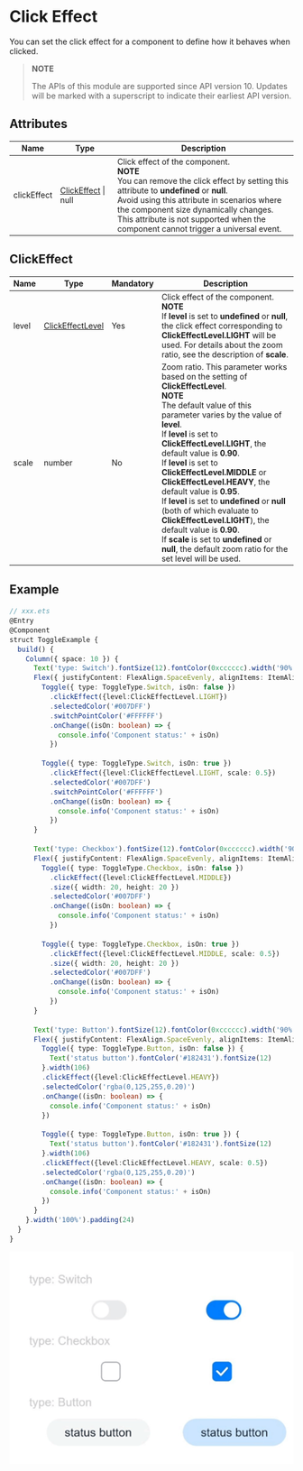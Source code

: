 # Click Effect

You can set the click effect for a component to define how it behaves when clicked.

>  **NOTE**
>
> The APIs of this module are supported since API version 10. Updates will be marked with a superscript to indicate their earliest API version.


## Attributes

| Name       | Type                                   | Description                                                        |
| ----------- | ------------------------------------------- | ------------------------------------------------------------ |
| clickEffect | [ClickEffect](#clickeffect) \| null | Click effect of the component.<br>**NOTE**<br>You can remove the click effect by setting this attribute to **undefined** or **null**.<br>Avoid using this attribute in scenarios where the component size dynamically changes.<br>This attribute is not supported when the component cannot trigger a universal event.|

## ClickEffect

| Name | Type                                                   | Mandatory| Description                                                        |
| ----- | ----------------------------------------------------------- | ---- | ------------------------------------------------------------ |
| level | [ClickEffectLevel](ts-appendix-enums.md#clickeffectlevel10) | Yes  | Click effect of the component.<br>**NOTE**<br>If **level** is set to **undefined** or **null**, the click effect corresponding to **ClickEffectLevel.LIGHT** will be used. For details about the zoom ratio, see the description of **scale**.|
| scale | number                                                      | No  | Zoom ratio. This parameter works based on the setting of **ClickEffectLevel**.<br>**NOTE**<br>The default value of this parameter varies by the value of **level**.<br>If **level** is set to **ClickEffectLevel.LIGHT**, the default value is **0.90**.<br>If **level** is set to **ClickEffectLevel.MIDDLE** or **ClickEffectLevel.HEAVY**, the default value is **0.95**.<br>If **level** is set to **undefined** or **null** (both of which evaluate to **ClickEffectLevel.LIGHT**), the default value is **0.90**.<br>If **scale** is set to **undefined** or **null**, the default zoom ratio for the set level will be used. |

## Example

```ts
// xxx.ets
@Entry
@Component
struct ToggleExample {
  build() {
    Column({ space: 10 }) {
      Text('type: Switch').fontSize(12).fontColor(0xcccccc).width('90%')
      Flex({ justifyContent: FlexAlign.SpaceEvenly, alignItems: ItemAlign.Center }) {
        Toggle({ type: ToggleType.Switch, isOn: false })
          .clickEffect({level:ClickEffectLevel.LIGHT})
          .selectedColor('#007DFF')
          .switchPointColor('#FFFFFF')
          .onChange((isOn: boolean) => {
            console.info('Component status:' + isOn)
          })

        Toggle({ type: ToggleType.Switch, isOn: true })
          .clickEffect({level:ClickEffectLevel.LIGHT, scale: 0.5})
          .selectedColor('#007DFF')
          .switchPointColor('#FFFFFF')
          .onChange((isOn: boolean) => {
            console.info('Component status:' + isOn)
          })
      }

      Text('type: Checkbox').fontSize(12).fontColor(0xcccccc).width('90%')
      Flex({ justifyContent: FlexAlign.SpaceEvenly, alignItems: ItemAlign.Center }) {
        Toggle({ type: ToggleType.Checkbox, isOn: false })
          .clickEffect({level:ClickEffectLevel.MIDDLE})
          .size({ width: 20, height: 20 })
          .selectedColor('#007DFF')
          .onChange((isOn: boolean) => {
            console.info('Component status:' + isOn)
          })

        Toggle({ type: ToggleType.Checkbox, isOn: true })
          .clickEffect({level:ClickEffectLevel.MIDDLE, scale: 0.5})
          .size({ width: 20, height: 20 })
          .selectedColor('#007DFF')
          .onChange((isOn: boolean) => {
            console.info('Component status:' + isOn)
          })
      }

      Text('type: Button').fontSize(12).fontColor(0xcccccc).width('90%')
      Flex({ justifyContent: FlexAlign.SpaceEvenly, alignItems: ItemAlign.Center }) {
        Toggle({ type: ToggleType.Button, isOn: false }) {
          Text('status button').fontColor('#182431').fontSize(12)
        }.width(106)
        .clickEffect({level:ClickEffectLevel.HEAVY})
        .selectedColor('rgba(0,125,255,0.20)')
        .onChange((isOn: boolean) => {
          console.info('Component status:' + isOn)
        })

        Toggle({ type: ToggleType.Button, isOn: true }) {
          Text('status button').fontColor('#182431').fontSize(12)
        }.width(106)
        .clickEffect({level:ClickEffectLevel.HEAVY, scale: 0.5})
        .selectedColor('rgba(0,125,255,0.20)')
        .onChange((isOn: boolean) => {
          console.info('Component status:' + isOn)
        })
      }
    }.width('100%').padding(24)
  }
}
```

![clickeffect](figures/clickeffect.gif)

